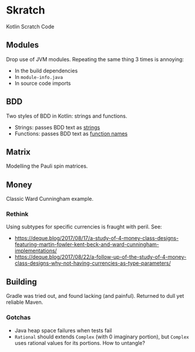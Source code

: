 # Skratch

Kotlin Scratch Code

## Modules

Drop use of JVM modules. Repeating the same thing 3 times is annoying:

- In the build dependencies
- In `module-info.java`
- In source code imports

## BDD

Two styles of BDD in Kotlin: strings and functions.

- Strings: passes BDD text
  as [strings](src/main/kotlin/hm/binkley/skratch/bdd/strings)
- Functions: passes BDD text
  as [function names](src/main/kotlin/hm/binkley/skratch/bdd/funcs)

## Matrix

Modelling the Pauli spin matrices.

## Money

Classic Ward Cunningham example.

### Rethink

Using subtypes for specific currencies is fraught with peril. See:

- https://deque.blog/2017/08/17/a-study-of-4-money-class-designs-featuring-martin-fowler-kent-beck-and-ward-cunningham-implementations/
- https://deque.blog/2017/08/22/a-follow-up-of-the-study-of-4-money-class-designs-why-not-having-currencies-as-type-parameters/

## Building

Gradle was tried out, and found lacking (and painful). Returned to dull yet
reliable Maven.

### Gotchas

* Java heap space failures when tests fail
* `Rational` should extends `Complex` (with 0 imaginary portion), but
  `Complex` uses rational values for its portions. How to untangle? 
